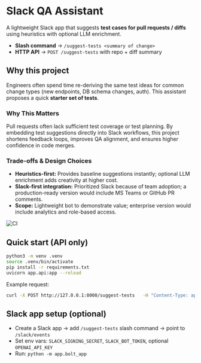 # Slack QA Assistant

A lightweight Slack app that suggests **test cases for pull requests / diffs** using heuristics with optional LLM enrichment. 

- **Slash command** → `/suggest-tests <summary of change>`
- **HTTP API** → `POST /suggest-tests` with repo + diff summary

## Why this project
Engineers often spend time re-deriving the same test ideas for common change types (new endpoints, DB schema changes, auth). This assistant proposes a quick **starter set of tests**.

### Why This Matters
Pull requests often lack sufficient test coverage or test planning. By embedding test suggestions directly into Slack workflows, this project shortens feedback loops, improves QA alignment, and ensures higher confidence in code merges.

### Trade-offs & Design Choices
- **Heuristics-first:** Provides baseline suggestions instantly; optional LLM enrichment adds creativity at higher cost.
- **Slack-first integration:** Prioritized Slack because of team adoption; a production-ready version would include MS Teams or GitHub PR comments.
- **Scope:** Lightweight bot to demonstrate value; enterprise version would include analytics and role-based access.


![CI](https://github.com/pushkarsambhus/slack-qa-assistant/actions/workflows/ci.yml/badge.svg)

## Quick start (API only)
```bash
python3 -m venv .venv
source .venv/bin/activate
pip install -r requirements.txt
uvicorn app.api:app --reload
```

Example request:
```bash
curl -X POST http://127.0.0.1:8000/suggest-tests   -H "Content-Type: application/json"   -d '{"repo":"payments-service","diff":"added endpoint /transactions and a schema change"}'
```

## Slack app setup (optional)
- Create a Slack app → add `/suggest-tests` slash command → point to `/slack/events`
- Set env vars: `SLACK_SIGNING_SECRET`, `SLACK_BOT_TOKEN`, optional `OPENAI_API_KEY`
- Run: `python -m app.bolt_app`
